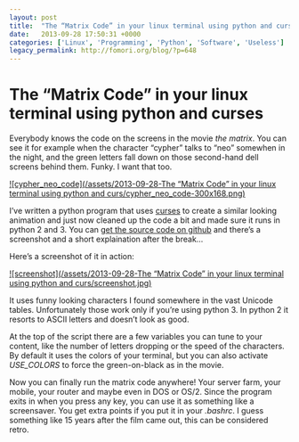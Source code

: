 ```yaml
---
layout: post
title:  "The “Matrix Code” in your linux terminal using python and curs"
date:   2013-09-28 17:50:31 +0000
categories: ['Linux', 'Programming', 'Python', 'Software', 'Useless']
legacy_permalink: http://fomori.org/blog/?p=648
---
```



The “Matrix Code” in your linux terminal using python and curses
================================================================

Everybody knows the code on the screens in the movie *the matrix*. You can see it for example when the character “cypher” talks to “neo” somewhen in the night, and the green letters fall down on those second-hand dell screens behind them. Funky. I want that too.

[![cypher_neo_code](/assets/2013-09-28-The “Matrix Code” in your linux terminal using python and curs/cypher_neo_code-300x168.png)](http://fomori.org/blog/?attachment_id=649)

I’ve written a python program that uses [curses](http://docs.python.org/2/library/curses.html) to create a similar looking animation and just now cleaned up the code a bit and made sure it runs in python 2 and 3. You can [get the source code on github](http://github.com/devsnd/matrix-curses) and there’s a screenshot and a short explaination after the break…

Here’s a screenshot of it in action:

[![screenshot](/assets/2013-09-28-The “Matrix Code” in your linux terminal using python and curs/screenshot.jpg)](http://fomori.org/blog/?attachment_id=651)

It uses funny looking characters I found somewhere in the vast Unicode tables. Unfortunately those work only if you’re using python 3. In python 2 it resorts to ASCII letters and doesn’t look as good.

At the top of the script there are a few variables you can tune to your content, like the number of letters dropping or the speed of the characters. By default it uses the colors of your terminal, but you can also activate *USE\_COLORS* to force the green-on-black as in the movie.

Now you can finally run the matrix code anywhere! Your server farm, your mobile, your router and maybe even in DOS or OS/2. Since the program exits in when you press any key, you can use it as something like a screensaver. You get extra points if you put it in your *.bashrc*. I guess something like 15 years after the film came out, this can be considered retro.

  

	